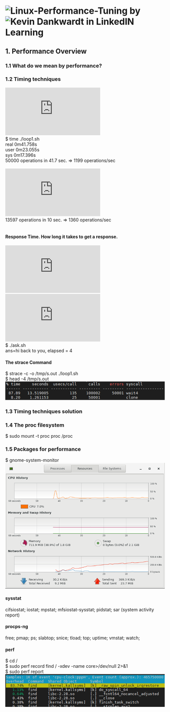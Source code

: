 # ![Linux-Performance-Tuning](https://www.linkedin.com/learning/linux-performance-tuning?u=2113185) by ![Kevin Dankwardt](https://www.linkedin.com/in/kevindankwardt/?trk=lil_course) in LinkedIN Learning

## 1. Performance Overview
### 1.1 What do we mean by performance?
### 1.2 Timing techniques
![loop1.sh](https://github.com/zuFrost/Linux-Performance-Tuning/blob/master/loop1.sh) <br>
\$ time ./loop1.sh <br>
real    0m41.758s <br>
user    0m23.055s <br>
sys     0m17.396s <br>
50000 operations in 41.7 sec. => 1199 operations/sec <br>
 <br>
![loop2.sh](https://github.com/zuFrost/Linux-Performance-Tuning/blob/master/loop2.sh) <br>
13597 operations in 10 sec. => 1360 operations/sec <br> 
<br>
#### Response Time. How long it takes to get a response. <br>
![ask.sh](https://github.com/zuFrost/Linux-Performance-Tuning/blob/master/ask.sh) ![ans.sh](https://github.com/zuFrost/Linux-Performance-Tuning/blob/master/ans.sh)<br>
\$ ./ask.sh <br>
ans=hi back to you, elapsed = 4 <br>
#### The strace Command
\$ strace -c -o /tmp/s.out ./loop1.sh <br>
\$ head -4 /tmp/s.out <br>
![img](https://github.com/zuFrost/Linux-Performance-Tuning/blob/master/img/head%20-4.png) <br>
### 1.3 Timing techniques solution
### 1.4 The proc filesystem
$ sudo mount -t proc proc /proc <br>
### 1.5 Packages for performance
\$ gnome-system-monitor <br>
![gnome system monitor](https://github.com/zuFrost/Linux-Performance-Tuning/blob/master/img/gnome-system-monitor.png) <br>
#### sysstat 
cifsiostat; iostat; mpstat; mfsiostat-sysstat; pidstat; sar (system activity report) <br>
#### procps-ng
free; pmap; ps; slabtop; snice; tload; top; uptime; vmstat; watch; <br>
#### perf
\$ cd / <br>
\$ sudo perf record find / -xdev -name core>/dev/null 2>&1 <br>
\$ sudo perf report <br>
![perf report](https://github.com/zuFrost/Linux-Performance-Tuning/blob/master/img/perf%20report.png) <br>
